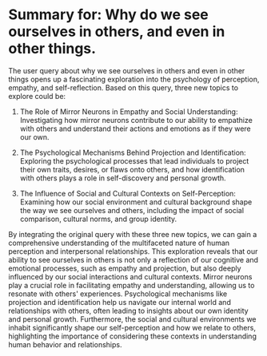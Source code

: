 # Summary for: Why do we see ourselves in others, and even in other things.

The user query about why we see ourselves in others and even in other things opens up a fascinating exploration into the psychology of perception, empathy, and self-reflection. Based on this query, three new topics to explore could be:

1. The Role of Mirror Neurons in Empathy and Social Understanding: Investigating how mirror neurons contribute to our ability to empathize with others and understand their actions and emotions as if they were our own.

2. The Psychological Mechanisms Behind Projection and Identification: Exploring the psychological processes that lead individuals to project their own traits, desires, or flaws onto others, and how identification with others plays a role in self-discovery and personal growth.

3. The Influence of Social and Cultural Contexts on Self-Perception: Examining how our social environment and cultural background shape the way we see ourselves and others, including the impact of social comparison, cultural norms, and group identity.

By integrating the original query with these three new topics, we can gain a comprehensive understanding of the multifaceted nature of human perception and interpersonal relationships. This exploration reveals that our ability to see ourselves in others is not only a reflection of our cognitive and emotional processes, such as empathy and projection, but also deeply influenced by our social interactions and cultural contexts. Mirror neurons play a crucial role in facilitating empathy and understanding, allowing us to resonate with others' experiences. Psychological mechanisms like projection and identification help us navigate our internal world and relationships with others, often leading to insights about our own identity and personal growth. Furthermore, the social and cultural environments we inhabit significantly shape our self-perception and how we relate to others, highlighting the importance of considering these contexts in understanding human behavior and relationships.